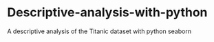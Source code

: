 # Descriptive-analysis-with-python
A descriptive analysis of the Titanic dataset with python seaborn
